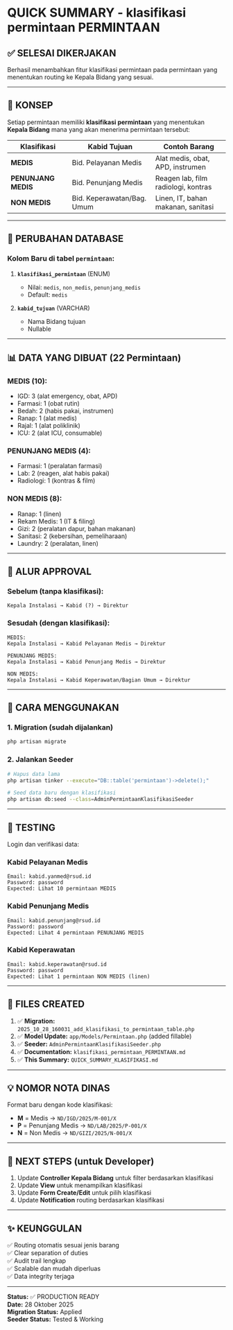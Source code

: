 # QUICK SUMMARY - klasifikasi permintaan PERMINTAAN

## ✅ SELESAI DIKERJAKAN

Berhasil menambahkan fitur klasifikasi permintaan pada permintaan yang menentukan routing ke Kepala Bidang yang sesuai.

---

## 🎯 KONSEP

Setiap permintaan memiliki **klasifikasi permintaan** yang menentukan **Kepala Bidang** mana yang akan menerima permintaan tersebut:

| Klasifikasi      | Kabid Tujuan                 | Contoh Barang                        |
|------------------|------------------------------|--------------------------------------|
| **MEDIS**        | Bid. Pelayanan Medis         | Alat medis, obat, APD, instrumen     |
| **PENUNJANG MEDIS** | Bid. Penunjang Medis      | Reagen lab, film radiologi, kontras  |
| **NON MEDIS**    | Bid. Keperawatan/Bag. Umum   | Linen, IT, bahan makanan, sanitasi   |

---

## 📝 PERUBAHAN DATABASE

### Kolom Baru di tabel `permintaan`:

1. **`klasifikasi_permintaan`** (ENUM)
   - Nilai: `medis`, `non_medis`, `penunjang_medis`
   - Default: `medis`
   
2. **`kabid_tujuan`** (VARCHAR)
   - Nama Bidang tujuan
   - Nullable

---

## 📊 DATA YANG DIBUAT (22 Permintaan)

### MEDIS (10):
- IGD: 3 (alat emergency, obat, APD)
- Farmasi: 1 (obat rutin)
- Bedah: 2 (habis pakai, instrumen)
- Ranap: 1 (alat medis)
- Rajal: 1 (alat poliklinik)
- ICU: 2 (alat ICU, consumable)

### PENUNJANG MEDIS (4):
- Farmasi: 1 (peralatan farmasi)
- Lab: 2 (reagen, alat habis pakai)
- Radiologi: 1 (kontras & film)

### NON MEDIS (8):
- Ranap: 1 (linen)
- Rekam Medis: 1 (IT & filing)
- Gizi: 2 (peralatan dapur, bahan makanan)
- Sanitasi: 2 (kebersihan, pemeliharaan)
- Laundry: 2 (peralatan, linen)

---

## 🔄 ALUR APPROVAL

### Sebelum (tanpa klasifikasi):
```
Kepala Instalasi → Kabid (?) → Direktur
```

### Sesudah (dengan klasifikasi):
```
MEDIS:
Kepala Instalasi → Kabid Pelayanan Medis → Direktur

PENUNJANG MEDIS:
Kepala Instalasi → Kabid Penunjang Medis → Direktur

NON MEDIS:
Kepala Instalasi → Kabid Keperawatan/Bagian Umum → Direktur
```

---

## 🚀 CARA MENGGUNAKAN

### 1. Migration (sudah dijalankan)
```bash
php artisan migrate
```

### 2. Jalankan Seeder
```bash
# Hapus data lama
php artisan tinker --execute="DB::table('permintaan')->delete();"

# Seed data baru dengan klasifikasi
php artisan db:seed --class=AdminPermintaanKlasifikasiSeeder
```

---

## 🔐 TESTING

Login dan verifikasi data:

### Kabid Pelayanan Medis
```
Email: kabid.yanmed@rsud.id
Password: password
Expected: Lihat 10 permintaan MEDIS
```

### Kabid Penunjang Medis
```
Email: kabid.penunjang@rsud.id
Password: password
Expected: Lihat 4 permintaan PENUNJANG MEDIS
```

### Kabid Keperawatan
```
Email: kabid.keperawatan@rsud.id
Password: password
Expected: Lihat 1 permintaan NON MEDIS (linen)
```

---

## 📁 FILES CREATED

1. ✅ **Migration:** `2025_10_28_160031_add_klasifikasi_to_permintaan_table.php`
2. ✅ **Model Update:** `app/Models/Permintaan.php` (added fillable)
3. ✅ **Seeder:** `AdminPermintaanKlasifikasiSeeder.php`
4. ✅ **Documentation:** `klasifikasi_permintaan_PERMINTAAN.md`
5. ✅ **This Summary:** `QUICK_SUMMARY_KLASIFIKASI.md`

---

## 💡 NOMOR NOTA DINAS

Format baru dengan kode klasifikasi:

- **M** = Medis → `ND/IGD/2025/M-001/X`
- **P** = Penunjang Medis → `ND/LAB/2025/P-001/X`
- **N** = Non Medis → `ND/GIZI/2025/N-001/X`

---

## 🎯 NEXT STEPS (untuk Developer)

1. Update **Controller Kepala Bidang** untuk filter berdasarkan klasifikasi
2. Update **View** untuk menampilkan klasifikasi
3. Update **Form Create/Edit** untuk pilih klasifikasi
4. Update **Notification** routing berdasarkan klasifikasi

---

## ✨ KEUNGGULAN

✅ Routing otomatis sesuai jenis barang  
✅ Clear separation of duties  
✅ Audit trail lengkap  
✅ Scalable dan mudah diperluas  
✅ Data integrity terjaga

---

**Status:** ✅ PRODUCTION READY  
**Date:** 28 Oktober 2025  
**Migration Status:** Applied  
**Seeder Status:** Tested & Working
